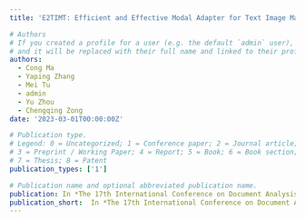 ```yaml
---
title: 'E2TIMT: Efficient and Effective Modal Adapter for Text Image Machine Translation'

# Authors
# If you created a profile for a user (e.g. the default `admin` user), write the username (folder name) here
# and it will be replaced with their full name and linked to their profile.
authors:
  - Cong Ma
  - Yaping Zhang
  - Mei Tu
  - admin
  - Yu Zhou
  - Chengqing Zong
date: '2023-03-01T00:00:00Z'

# Publication type.
# Legend: 0 = Uncategorized; 1 = Conference paper; 2 = Journal article;
# 3 = Preprint / Working Paper; 4 = Report; 5 = Book; 6 = Book section;
# 7 = Thesis; 8 = Patent
publication_types: ['1']

# Publication name and optional abbreviated publication name.
publication: In *The 17th International Conference on Document Analysis and Recognition (ICDAR 2023)*
publication_short:  In *The 17th International Conference on Document Analysis and Recognition (ICDAR 2023)*
---
```



